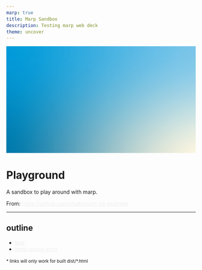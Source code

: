 ```yaml
---
marp: true
title: Marp Sandbox
description: Testing marp web deck
theme: uncover
---
```


![bg](./assets/gradient.jpg)

# Playground

A sandbox to play around with marp.

From: https://github.com/yhatt/marp-cli-example

<style scoped>
  a {
    color: #eee;
  }
</style>

<!-- this can be a top level index -->
---
<!-- class: invert -->

## outline

- [test](test)
- [mod-space-intro](mod-space-intro)

<small>\* links will only work for built dist/*.html</small>

<!-- this is where to keep links to the various decks -->
